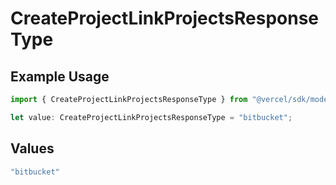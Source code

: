 # CreateProjectLinkProjectsResponseType

## Example Usage

```typescript
import { CreateProjectLinkProjectsResponseType } from "@vercel/sdk/models/createprojectop.js";

let value: CreateProjectLinkProjectsResponseType = "bitbucket";
```

## Values

```typescript
"bitbucket"
```